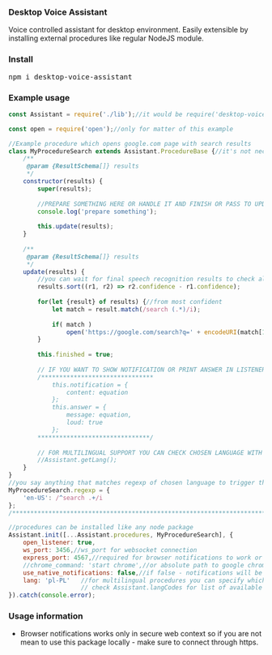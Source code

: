 <h3>Desktop Voice Assistant</h3>
Voice controlled assistant for desktop environment.
Easily extensible by installing external procedures like regular NodeJS module.

<h3>Install</h3>
<pre>npm i desktop-voice-assistant</pre>

<h3>Example usage</h3>

```javascript
const Assistant = require('./lib');//it would be require('desktop-voice-assistant') in your project

const open = require('open');//only for matter of this example

//Example procedure which opens google.com page with search results
class MyProcedureSearch extends Assistant.ProcedureBase {//it's not necessary but recommended to extend your class
	/**
	 @param {ResultSchema[]} results
	 */
	constructor(results) {
		super(results);
		
		//PREPARE SOMETHING HERE OR HANDLE IT AND FINISH OR PASS TO UPDATE
		console.log('prepare something');
		
		this.update(results);
	}
	
	/**
	 @param {ResultSchema[]} results
	 */
	update(results) {
		//you can wait for final speech recognition results to check alternative results
		results.sort((r1, r2) => r2.confidence - r1.confidence);
		
		for(let {result} of results) {//from most confident
			let match = result.match(/search (.*)/i);
			
			if( match )
				open('https://google.com/search?q=' + encodeURI(match[1].trim())).catch(console.error);
		}
		
		this.finished = true;
		
		// IF YOU WANT TO SHOW NOTIFICATION OR PRINT ANSWER IN LISTENER WINDOW - YOU CAN DO IT LIKE THAT
		/*******************************
			this.notification = {
				content: equation
			};
			this.answer = {
				message: equation,
				loud: true
			};
		*******************************/
		
		// FOR MULTILINGUAL SUPPORT YOU CAN CHECK CHOSEN LANGUAGE WITH THIS FUNCTION
		//Assistant.getLang();
	}
}
//you say anything that matches regexp of chosen language to trigger this procedure
MyProcedureSearch.regexp = {
	'en-US': /^search .+/i
};
/***********************************************************************************/

//procedures can be installed like any node package
Assistant.init([...Assistant.procedures, MyProcedureSearch], {
	open_listener: true,
	ws_port: 3456,//ws_port for websocket connection
	express_port: 4567,//required for browser notifications to work or for listening from other location
	//chrome_command: 'start chrome',//or absolute path to google chrome executable
	use_native_notifications: false,//if false - notifications will be handled by browser
	lang: 'pl-PL'   //for multilingual procedures you can specify which language to recognize
					// check Assistant.langCodes for list of available webkit speech recognition codes
}).catch(console.error);

```

<h3>Usage information</h3>
<ul>
    <li>Browser notifications works only in secure web context so if you are not mean to use this package locally - make sure to connect through https.</li>
</ul>
